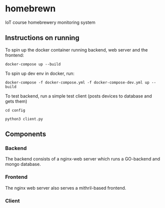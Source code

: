# homebrewn
IoT course homebrewery monitoring system

## Instructions on running
To spin up the docker container running backend, web server and the frontend:

`docker-compose up --build`

To spin up dev env in docker, run:

`docker-compose -f docker-compose.yml -f docker-compose-dev.yml up --build`

To test backend, run a simple test client (posts devices to database and gets them)

`cd config`

`python3 client.py`

## Components
### Backend
The backend consists of a nginx-web server which runs a GO-backend and mongo database.
### Frontend
The nginx web server also serves a mithril-based frontend.
### Client
